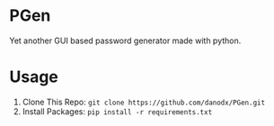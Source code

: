 # PGen
Yet another GUI based password generator made with python.

# Usage
1) Clone This Repo: `git clone https://github.com/danodx/PGen.git`
2) Install Packages: `pip install -r requirements.txt`
